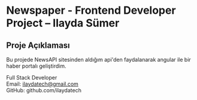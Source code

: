 
# Newspaper - Frontend Developer Project – Ilayda Sümer

## Proje Açıklaması

Bu projede NewsAPI sitesinden aldığım api'den faydalanarak angular ile bir haber portalı geliştirdim.

Full Stack Developer  
Email: ilaydatech@gmail.com  
GitHub: github.com/ilaydatech

